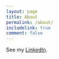 ```yaml
---
layout: page
title: About
permalink: /about/
includelink: true
comment: false
---
```


See my [LinkedIn](https://www.linkedin.com/in/sauravdey/).
